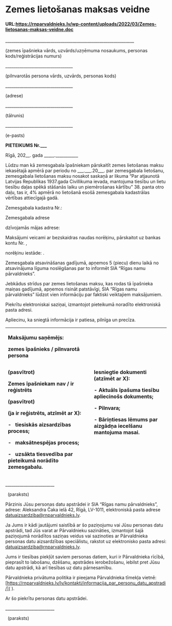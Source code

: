 # Zemes lietošanas maksas veidne

#### URL:https://rnparvaldnieks.lv/wp-content/uploads/2022/03/Zemes-lietosanas-maksas-veidne.doc

\_\_\_\_\_\_\_\_\_\_\_\_\_\_\_\_\_\_\_\_\_\_\_\_\_\_\_\_\_\_\_\_\_\_\_\_\_\_\_\_\_\_\_\_\_\_\_\_\_\_\_\_\_\_\_\_\_\_\_\_\_\_\_

(zemes īpašnieka vārds, uzvārds/uzņēmuma nosaukums, personas kods/reģistrācijas numurs)

\_\_\_\_\_\_\_\_\_\_\_\_\_\_\_\_\_\_\_\_\_\_\_\_\_\_\_\_\_\_\_\_\_

(pilnvarotās persona vārds, uzvārds, personas kods)

\_\_\_\_\_\_\_\_\_\_\_\_\_\_\_\_\_\_\_\_\_\_\_\_\_\_\_\_\_\_\_\_\_

(adrese)

\_\_\_\_\_\_\_\_\_\_\_\_\_\_\_\_\_\_\_\_\_\_\_\_\_\_\_\_\_\_\_\_\_

(tālrunis)

\_\_\_\_\_\_\_\_\_\_\_\_\_\_\_\_\_\_\_\_\_\_\_\_\_\_\_\_\_\_\_\_\_

(e-pasts)

**PIETEIKUMS Nr.\_\_\_**

Rīgā, 202\_\_. gada \_\_\_\_\_.\_\_\_\_\_\_\_\_\_\_\_

Lūdzu man kā zemesgabala īpašniekam pārskaitīt zemes lietošanas maksu iekasētajā apmērā par periodu no \_\_\_.\_\_\_.20\_\_\_. par zemesgabala lietošanu, zemesgabala lietošanas maksu nosakot saskaņā ar likuma “Par atjaunotā Latvijas Republikas 1937.gada Civillikuma ievada, mantojuma tiesību un lietu tiesību daļas spēkā stāšanās laiku un piemērošanas kārtību” 38. panta otro daļu, tas ir, 4% apmērā no lietošanā esošā zemesgabala kadastrālas vērtības attiecīgajā gadā.

Zemesgabala kadastra Nr.:	

Zemesgabala adrese 		

dzīvojamās mājas adrese: 		

Maksājumi veicami ar bezskaidras naudas norēķinu, pārskaitot uz bankas kontu
Nr.	,

norēķinu iestāde:	.

Zemesgabala atsavināšanas gadījumā, apņemos 5 (piecu) dienu laikā no atsavinājuma līguma noslēgšanas par to informēt SIA “Rīgas namu pārvaldnieks”.

Jebkādus strīdus par zemes lietošanas maksu, kas rodas tā īpašnieka maiņas gadījumā, apņemos risināt patstāvīgi, SIA “Rīgas namu pārvaldnieks” lūdzot vien informāciju par faktiski veiktajiem maksājumiem.

Piekrītu elektroniskai saziņai, izmantojot pieteikumā noradīto elektroniskā pasta adresi.

Apliecinu, ka sniegtā informācija ir patiesa, pilnīga un precīza.

|<p></p><p>Maksājumu saņēmējs: </p><p></p><p>**zemes īpašnieks / pilnvarotā persona**</p><p>`                              `(pasvītrot)</p><p></p><p></p><p></p><p>Zemes īpašniekam **nav / ir** reģistrēts </p><p>(pasvītrot)</p><p>(ja ir reģistrēts, atzīmēt ar X):</p><p></p><p>- ` `tiesiskās aizsardzības process; </p><p>- ` `maksātnespējas process; </p><p>- ` `uzsākta tiesvedība par pieteikumā norādīto zemesgabalu.</p>||<p></p><p>**Iesniegtie dokumenti** (atzīmēt ar X):</p><p></p><p>- Aktuāls īpašuma tiesību apliecinošs dokuments;</p><p>- Pilnvara;</p><p>- Bāriņtiesas lēmums par aizgādņa iecelšanu mantojuma masai.</p><p></p>|
| :- | :- | :- |
\_\_\_\_\_\_\_\_\_\_\_\_\_\_\_\_\_\_\_\_\_\_\_\_

` `(paraksts) 

Pārzinis Jūsu personas datu apstrādei ir SIA “Rīgas namu pārvaldnieks”, adrese: Aleksandra Čaka ielā 42, Rīgā, LV-1011, elektroniskā pasta adrese [datuaizsardziba@rnparvaldnieks.lv]().

Ja Jums ir kādi jautājumi saistībā ar šo paziņojumu vai Jūsu personas datu apstrādi, tad Jūs varat ar Pārvaldnieku sazināties, izmantojot šajā paziņojumā norādītos saziņas veidus vai sazinoties ar Pārvaldnieka personas datu aizsardzības speciālistu, rakstot uz elektronisko pasta adresi: [datuaizsardziba@rnparvaldnieks.lv]().

Jums ir tiesības piekļūt saviem personas datiem, kuri ir Pārvaldnieka rīcībā, pieprasīt to labošanu, dzēšanu, apstrādes ierobežošanu, iebilst pret Jūsu datu apstrādi, kā arī tiesības uz datu pārnesamību.

Pārvaldnieka privātuma politika ir pieejama Pārvaldnieka tīmekļa vietnē: [https://rnparvaldnieks.lv/lv/kontakti/informacija_par_personu_datu_apstradi/]( ).

Ar šo piekrītu personas datu apstrādei.

\_\_\_\_\_\_\_\_\_\_\_\_\_\_\_\_\_\_\_\_\_\_\_\_

` `(paraksts) 
